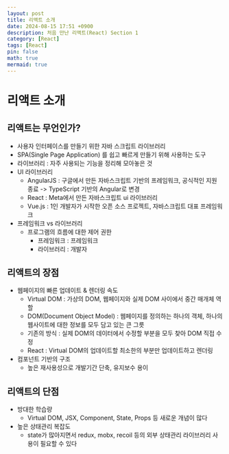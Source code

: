 ```yaml
---
layout: post
title: 리액트 소개
date: 2024-08-15 17:51 +0900
description: 처음 만난 리액트(React) Section 1
category: [React]
tags: [React]
pin: false
math: true
mermaid: true
---
```

# 리액트 소개
## 리액트는 무언인가?
- 사용자 인터페이스를 만들기 위한 자바 스크립트 라이브러리
- SPA(Single Page Application) 를 쉽고 빠르게 만들기 위해 사용하는 도구
- 라이브러리 : 자주 사용되는 기능을 정리해 모아놓은 것
- UI 라이브러리
  - AngularJS : 구글에서 만든 자바스크립트 기반의 프레임워크, 공식적인 지원 종료 -> TypeScript 기반의 Angular로 변경
  - React : Meta에서 만든 자바스크립트 ui 라이브러리
  - Vue.js : 1인 개발자가 시작한 오픈 소스 프로젝트, 자바스크립트 대표 프레임워크
- 프레임워크 vs 라이브러리
  - 프로그램의 흐름에 대한 제어 권한
    - 프레임워크 : 프레임워크
    - 라이브러리 : 개발자

## 리액트의 장점
- 웹페이지의 빠른 업데이트 & 렌더링 속도
  - Virtual DOM : 가상의 DOM, 웹페이지와 실제 DOM 사이에서 중간 매개체 역할
  - DOM(Document Object Model) : 웹페이지를 정의하는 하나의 객체, 하나의 웹사이트에 대한 정보를 모두 담고 있는 큰 그릇
  - 기존의 방식 : 실제 DOM의 데이터에서 수정할 부분을 모두 찾아 DOM 직접 수정
  - React : Virtual DOM의 업데이트할 최소한의 부분만 업데이트하고 렌더링
- 컴포넌트 기반의 구조
  - 높은 재사용성으로 개발기간 단축, 유지보수 용이

## 리액트의 단점
- 방대한 학습량
  - Virtual DOM, JSX, Component, State, Props 등 새로운 개념이 많다
- 높은 상태관리 복잡도
  - state가 많아지면서 redux, mobx, recoil 등의 외부 상태관리 라이브러리 사용이 필요할 수 있다